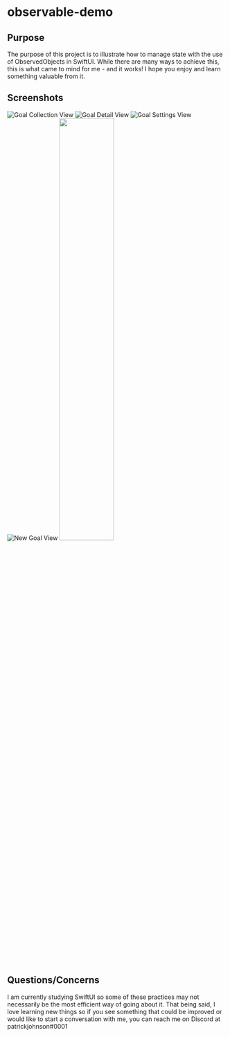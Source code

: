 # observable-demo

## Purpose
The purpose of this project is to illustrate how to manage state with the use of ObservedObjects in SwiftUI. While there are many ways to achieve this, this is what came to mind for me - and it works!
I hope you enjoy and learn something valuable from it.

## Screenshots
![Goal Collection View](Screenshots/GoalCollectionView.png)
![Goal Detail View](Screenshots/GoalDetailView.png)
![Goal Settings View](Screenshots/GoalSettingsView.png)
![New Goal View](Screenshots/NewGoalView.png)
<img src="Screenshots/NewGoalView.png" width="50%">

## Questions/Concerns
I am currently studying SwiftUI so some of these practices may not necessarily be the most efficient way of going about it. That being said, I love learning new things so if you see something that could be improved or would like to start a conversation with me, you can reach me on Discord at patrickjohnson#0001

